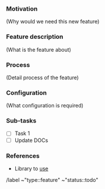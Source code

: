 ### Motivation

(Why would we need this new feature)

### Feature description

(What is the feature about)

### Process

(Detail process of the feature)

### Configuration

(What configuration is required)

### Sub-tasks

- [ ] Task 1
- [ ] Update DOCs

### References

- Library to [use](https://link-to-docs.org/lib)


/label ~"type::feature" ~"status::todo"